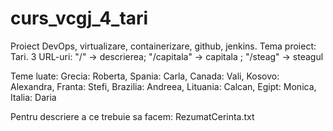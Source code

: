 # curs_vcgj_4_tari
Proiect DevOps, virtualizare, containerizare, github, jenkins. 
Tema proiect: Tari.
3 URL-uri: "/" -> descrierea; "/capitala" -> capitala ; "/steag" -> steagul

Teme luate: 
    Grecia: Roberta, 
    Spania: Carla,
    Canada: Vali,
    Kosovo: Alexandra,
    Franta: Stefi,
    Brazilia: Andreea,
    Lituania: Calcan,
    Egipt: Monica,
    Italia: Daria

  Pentru descriere a ce trebuie sa facem: RezumatCerinta.txt
